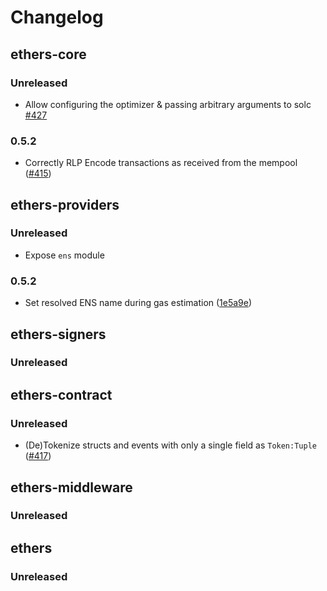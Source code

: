 # Changelog

## ethers-core

### Unreleased

* Allow configuring the optimizer & passing arbitrary arguments to solc [#427](https://github.com/gakonst/ethers-rs/pull/427)

### 0.5.2
* Correctly RLP Encode transactions as received from the mempool ([#415](https://github.com/gakonst/ethers-rs/pull/415))

## ethers-providers

### Unreleased

* Expose `ens` module

### 0.5.2
* Set resolved ENS name during gas estimation ([1e5a9e](https://github.com/gakonst/ethers-rs/commit/1e5a9efb3c678eecd43d5c341b4932da35445831))

## ethers-signers

### Unreleased

## ethers-contract

### Unreleased
* (De)Tokenize structs and events with only a single field as `Token:Tuple` ([#417](https://github.com/gakonst/ethers-rs/pull/417))

## ethers-middleware

### Unreleased

## ethers

### Unreleased
